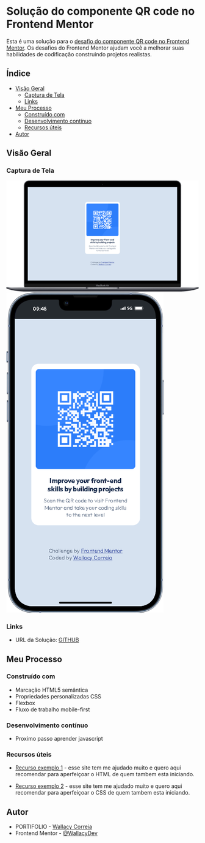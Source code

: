 # Solução do componente QR code no Frontend Mentor

Esta é uma solução para o [desafio do componente QR code no Frontend Mentor](https://www.frontendmentor.io/challenges/qr-code-component-iux_sIO_H). Os desafios do Frontend Mentor ajudam você a melhorar suas habilidades de codificação construindo projetos realistas.

## Índice

- [Visão Geral](#visão-geral)
  - [Captura de Tela](#captura-de-tela)
  - [Links](#links)
- [Meu Processo](#meu-processo)
  - [Construído com](#construído-com)
  - [Desenvolvimento contínuo](#desenvolvimento-contínuo)
  - [Recursos úteis](#recursos-úteis)
- [Autor](#autor)

## Visão Geral

### Captura de Tela

![](./images/Macbook-Air-127.0.0.1.png)
![](./images/iPhone-13-PRO-127.0.0.1.png)

### Links

- URL da Solução: [GITHUB](https://github.com/WallacyDev/Componente-de-c-digo-QR.git)

## Meu Processo

### Construído com

- Marcação HTML5 semântica
- Propriedades personalizadas CSS
- Flexbox
- Fluxo de trabalho mobile-first

### Desenvolvimento contínuo

- Proximo passo aprender javascript

### Recursos úteis

- [Recurso exemplo 1](https://htmlreference.io/lists/) - esse site tem me ajudado muito e quero aqui recomendar para aperfeiçoar o HTML de quem tambem esta iniciando.

- [Recurso exemplo 2](https://htmlreference.io/lists/) - esse site tem me ajudado muito e quero aqui recomendar para aperfeiçoar o CSS de quem tambem esta iniciando.

## Autor

- PORTIFOLIO - [Wallacy Correia](https://wallacy-dev-fullstack.vercel.app/)
- Frontend Mentor - [@WallacyDev](https://www.frontendmentor.io/profile/WallacyDev)

